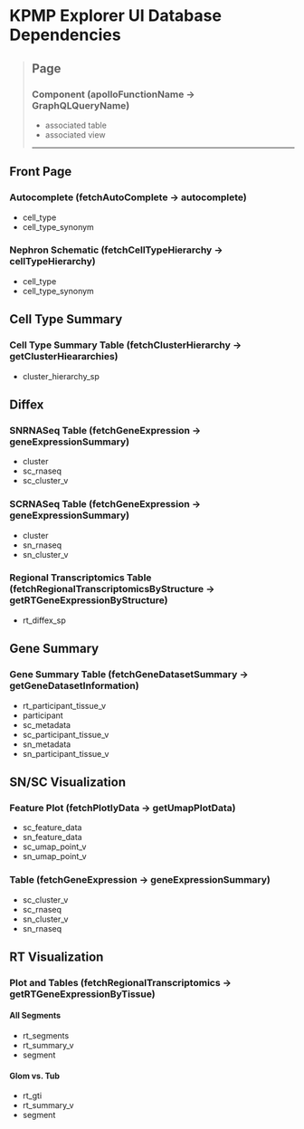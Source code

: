 # KPMP Explorer UI Database Dependencies

> ## Page
> ### Component (apolloFunctionName -> GraphQLQueryName)
>  - associated table
>  - associated view
> ---

## Front Page
### Autocomplete (fetchAutoComplete -> autocomplete) 
 - cell_type
 - cell_type_synonym
 
### Nephron Schematic (fetchCellTypeHierarchy -> cellTypeHierarchy) 
 - cell_type
 - cell_type_synonym
 
## Cell Type Summary 
### Cell Type Summary Table (fetchClusterHierarchy -> getClusterHieararchies) 
 - cluster_hierarchy_sp
 
## Diffex
### SNRNASeq Table (fetchGeneExpression -> geneExpressionSummary) 
 - cluster
 - sc_rnaseq
 - sc_cluster_v

### SCRNASeq Table (fetchGeneExpression -> geneExpressionSummary) 
 - cluster
 - sn_rnaseq
 - sn_cluster_v
 
### Regional Transcriptomics Table (fetchRegionalTranscriptomicsByStructure -> getRTGeneExpressionByStructure) 
 - rt_diffex_sp
 
## Gene Summary
### Gene Summary Table (fetchGeneDatasetSummary -> getGeneDatasetInformation)
 - rt_participant_tissue_v
 - participant
 - sc_metadata
 - sc_participant_tissue_v
 - sn_metadata
 - sn_participant_tissue_v
 
## SN/SC Visualization
### Feature Plot (fetchPlotlyData -> getUmapPlotData)
 - sc_feature_data
 - sn_feature_data
 - sc_umap_point_v
 - sn_umap_point_v
 
### Table (fetchGeneExpression -> geneExpressionSummary)
 - sc_cluster_v
 - sc_rnaseq
 - sn_cluster_v
 - sn_rnaseq
 
## RT Visualization
### Plot and Tables (fetchRegionalTranscriptomics -> getRTGeneExpressionByTissue)
#### All Segments
 - rt_segments
 - rt_summary_v
 - segment
 
#### Glom vs. Tub
 - rt_gti
 - rt_summary_v
 - segment
